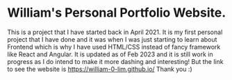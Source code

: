 # William's Personal Portfolio Website. 

This is a project that I have started back in April 2021. It is my first personal project that I have done and it was when I was just starting to learn about 
Frontend which is why I have used HTML/CSS instead of fancy framework like React and Angular. It is updated as of Feb 2023 and it is still work in progress as I
do intend to make it more dashing and interesting! But the link to see the website is https://william-0-lim.github.io/ Thank you :)

